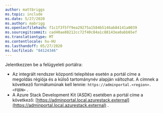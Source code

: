 ```yaml
---
author: mattbriggs
ms.topic: include
ms.date: 5/27/2020
ms.author: mabrigg
ms.openlocfilehash: f1c1f3f5ff9ea29275a1584b5146ab84141a0039
ms.sourcegitcommit: cad40ae88212cc72f40c84a1c88143ea0abb65ef
ms.translationtype: MT
ms.contentlocale: hu-HU
ms.lasthandoff: 05/27/2020
ms.locfileid: "84124346"
---
```

Jelentkezzen be a felügyeleti portálra:

* Az integrált rendszer központi telepítése esetén a portál címe a megoldás régiója és a külső tartománynév alapján változhat. A címnek a következő formátumúnak kell lennie: `https://adminportal.<region>.<FQDN>` .
* A Azure Stack Development Kit (ASDK) esetében a portál címe a következő: [https://adminportal.local.azurestack.external](https://adminportal.local.azurestack.external) .